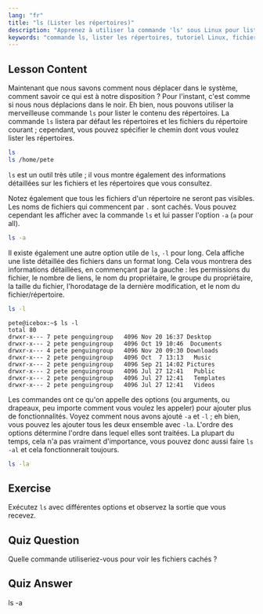 ```yaml
---
lang: "fr"
title: "ls (Lister les répertoires)"
description: "Apprenez à utiliser la commande 'ls' sous Linux pour lister le contenu des répertoires, afficher les fichiers cachés et comprendre les détails des fichiers. Améliorez vos compétences en ligne de commande Linux !"
keywords: "commande ls, lister les répertoires, tutoriel Linux, fichiers cachés, commandes Linux, Linux pour débutants, guide Linux"
---
```


## Lesson Content

Maintenant que nous savons comment nous déplacer dans le système, comment savoir ce qui est à notre disposition ? Pour l'instant, c'est comme si nous nous déplacions dans le noir. Eh bien, nous pouvons utiliser la merveilleuse commande `ls` pour lister le contenu des répertoires. La commande `ls` listera par défaut les répertoires et les fichiers du répertoire courant ; cependant, vous pouvez spécifier le chemin dont vous voulez lister les répertoires.

```bash
ls
ls /home/pete
```

`ls` est un outil très utile ; il vous montre également des informations détaillées sur les fichiers et les répertoires que vous consultez.

Notez également que tous les fichiers d'un répertoire ne seront pas visibles. Les noms de fichiers qui commencent par `.` sont cachés. Vous pouvez cependant les afficher avec la commande `ls` et lui passer l'option `-a` (`a` pour all).

```bash
ls -a
```

Il existe également une autre option utile de `ls`, `-l` pour long. Cela affiche une liste détaillée des fichiers dans un format long. Cela vous montrera des informations détaillées, en commençant par la gauche : les permissions du fichier, le nombre de liens, le nom du propriétaire, le groupe du propriétaire, la taille du fichier, l'horodatage de la dernière modification, et le nom du fichier/répertoire.

```bash
ls -l
```

```plaintext
pete@icebox:~$ ls -l
total 80
drwxr-x--- 7 pete penguingroup   4096 Nov 20 16:37 Desktop
drwxr-x--- 2 pete penguingroup   4096 Oct 19 10:46  Documents
drwxr-x--- 4 pete penguingroup   4096 Nov 20 09:30 Downloads
drwxr-x--- 2 pete penguingroup   4096 Oct  7 13:13   Music
drwxr-x--- 2 pete penguingroup   4096 Sep 21 14:02 Pictures
drwxr-x--- 2 pete penguingroup   4096 Jul 27 12:41   Public
drwxr-x--- 2 pete penguingroup   4096 Jul 27 12:41   Templates
drwxr-x--- 2 pete penguingroup   4096 Jul 27 12:41   Videos
```

Les commandes ont ce qu'on appelle des options (ou arguments, ou drapeaux, peu importe comment vous voulez les appeler) pour ajouter plus de fonctionnalités. Voyez comment nous avons ajouté `-a` et `-l` ; eh bien, vous pouvez les ajouter tous les deux ensemble avec `-la`. L'ordre des options détermine l'ordre dans lequel elles sont traitées. La plupart du temps, cela n'a pas vraiment d'importance, vous pouvez donc aussi faire `ls -al` et cela fonctionnerait toujours.

```bash
ls -la
```

## Exercise

Exécutez `ls` avec différentes options et observez la sortie que vous recevez.

## Quiz Question

Quelle commande utiliseriez-vous pour voir les fichiers cachés ?

## Quiz Answer

ls -a
